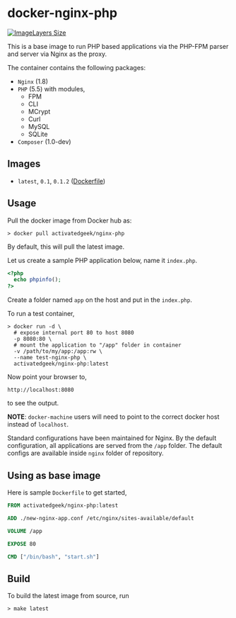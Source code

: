 # docker-nginx-php
[![ImageLayers Size](https://img.shields.io/imagelayers/image-size/activatedgeek/nginx-php/latest.svg)](https://hub.docker.com/r/activatedgeek/nginx-php/)

This is a base image to run PHP based applications via the
PHP-FPM parser and server via Nginx as the proxy.

The container contains the following packages:
* `Nginx` (1.8)
* `PHP` (5.5) with modules,
  * FPM
  * CLI
  * MCrypt
  * Curl
  * MySQL
  * SQLite
* `Composer` (1.0-dev)

## Images

* `latest`, `0.1`, `0.1.2` ([Dockerfile](./Dockerfile))

## Usage
Pull the docker image from Docker hub as:
```
> docker pull activatedgeek/nginx-php
```
By default, this will pull the latest image.

Let us create a sample PHP application below, name it
`index.php`.
```php
<?php
  echo phpinfo();
?>
```

Create a folder named `app` on the host and put in
the `index.php`.

To run a test container,
```shell
> docker run -d \
  # expose internal port 80 to host 8080
  -p 8080:80 \
  # mount the application to "/app" folder in container
  -v /path/to/my/app:/app:rw \
  --name test-nginx-php \
  activatedgeek/nginx-php:latest
```

Now point your browser to,
```
http://localhost:8080
```
to see the output.

**NOTE**: `docker-machine` users will need to point to
the correct docker host instead of `localhost`.

Standard configurations have been maintained for Nginx.
By the default configuration, all applications are
served from the `/app` folder. The default configs
are available inside `nginx` folder of repository.

## Using as base image
Here is sample `Dockerfile` to get started,
```Dockerfile
FROM activatedgeek/nginx-php:latest

ADD ./new-nginx-app.conf /etc/nginx/sites-available/default

VOLUME /app

EXPOSE 80

CMD ["/bin/bash", "start.sh"]
```

## Build
To build the latest image from source, run
```
> make latest
```
